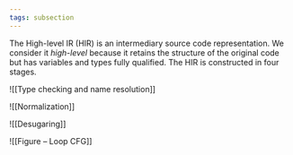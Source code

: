 ```yaml
---
tags: subsection
---
```


The High-level IR (HIR) is an intermediary source code representation. We consider it _high-level_ because it retains the structure of the original code but has variables and types fully qualified. The HIR is constructed in four stages.

![[Type checking and name resolution]]

![[Normalization]]

![[Desugaring]]

![[Figure – Loop CFG]]
